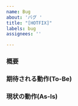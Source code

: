 ```yaml
---
name: Bug
about: 'バグ '
title: "[HOTFIX]"
labels: bug
assignees: ''

---
```


### 概要


### 期待される動作(To-Be)


### 現状の動作(As-Is)
